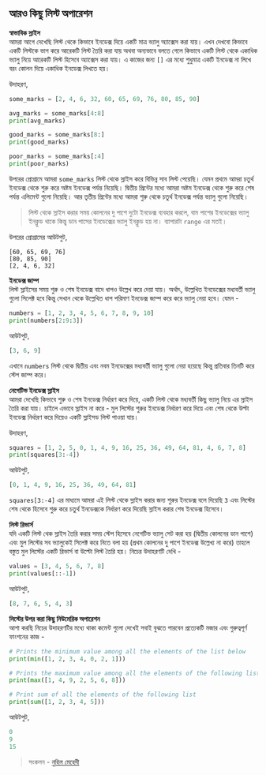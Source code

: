 ## আরও কিছু লিস্ট অপারেশন  

**স্বাভাবিক স্লাইস**  
আমরা আগে দেখেছি লিস্ট থেকে কিভাবে ইনডেক্স দিয়ে একটি মাত্র ভ্যালু অ্যাক্সেস করা যায়। এখন দেখবো কিভাবে একটি লিস্টকে ভাগ করে আরেকটি লিস্ট তৈরি করা যায় অথবা অন্যভাবে বলতে গেলে কিভাবে একটি লিস্ট থেকে একাধিক ভ্যালু নিয়ে আরেকটি লিস্ট হিসেবে অ্যাক্সেস করা যায়। এ কাজের জন্য `[]` এর মধ্যে শুধুমাত্র একটি ইনডেক্স না লিখে বরং কোলন দিয়ে একাধিক ইনডেক্স লিখতে হয়। 

উদাহরণ,  

```python
some_marks = [2, 4, 6, 32, 60, 65, 69, 76, 80, 85, 90]

avg_marks = some_marks[4:8]
print(avg_marks)

good_marks = some_marks[8:]
print(good_marks)

poor_marks = some_marks[:4]
print(poor_marks)
```   

উপরের প্রোগ্রামে আমরা `some_marks` লিস্ট থেকে স্লাইস করে বিভিন্ন সাব লিস্ট পেয়েছি। যেমন প্রথমে আমরা চতুর্থ ইনডেক্স থেকে শুরু করে অষ্টম ইনডেক্স পর্যন্ত নিয়েছি। দ্বিতীয় প্রিন্টের মধ্যে আমরা অষ্টম ইনডেক্স থেকে শুরু করে শেষ পর্যন্ত এলিমেন্ট গুলো নিয়েছি। আর তৃতীয় প্রিন্টের মধ্যে আমরা শুরু থেকে চতুর্থ ইনডেক্স পর্যন্ত ভ্যালু গুলো নিয়েছি। 

> লিস্ট থেকে স্লাইস করার সময় কোলনের দু পাশে দুটো ইনডেক্স ব্যবহার করলে, বাম পাশের ইনডেক্সের ভ্যালু ইনক্লুড থাকে কিন্তু ডান পাসের ইনডেক্সের ভ্যালু ইনক্লুড হয় না। ব্যাপারটা `range` এর মতই। 

উপরের প্রোগ্রামের আউটপুট,  

```
[60, 65, 69, 76]
[80, 85, 90]
[2, 4, 6, 32]
```   

**ইনডেক্স জাম্প**  
লিস্ট স্লাইসের সময় শুরু ও শেষ ইনডেক্স বাদে ধাপও উল্লেখ করে দেয়া যায়। অর্থাৎ, উল্লেখিত ইনডেক্সের মধ্যবর্তী ভ্যালু গুলো সিলেক্ট হবে কিন্তু সেখান থেকে উল্লেখিত ধাপ পরিমাণ ইনডেক্স জাম্প করে করে ভ্যালু নেয়া হবে। যেমন -  

```python
numbers = [1, 2, 3, 4, 5, 6, 7, 8, 9, 10]
print(numbers[2:9:3])
```   

আউটপুট, 

```python
[3, 6, 9]
```  

এখানে `numbers` লিস্ট থেকে দ্বিতীয় এবং নবম ইনডেক্সের মধ্যবর্তী ভ্যালু গুলো নেয়া হয়েছে কিন্তু প্রতিবার তিনটি করে স্টেপ জাম্প করে। 

**নেগেটিভ ইনডেক্স স্লাইস**  
আমরা দেখেছি কিভাবে শুরু ও শেষ ইনডেক্স নির্ধারণ করে দিয়ে, একটি লিস্ট থেকে মধ্যবর্তী কিছু ভ্যালু নিয়ে এর স্লাইস তৈরি করা যায়। চাইলে এভাবে স্লাইস না করে - মুল লিস্টের শুরুর ইনডেক্স নির্ধারণ করে দিয়ে এবং শেষ থেকে উল্টা ইনডেক্স নির্ধারণ করে দিয়েও একটি স্লাইসড লিস্ট পাওয়া যায়। 

উদাহরণ,  

```python
squares = [1, 2, 5, 0, 1, 4, 9, 16, 25, 36, 49, 64, 81, 4, 6, 7, 8]
print(squares[3:-4])
```   

আউটপুট,  

```python
[0, 1, 4, 9, 16, 25, 36, 49, 64, 81]
```   

`squares[3:-4]` এর মাধ্যমে আমরা এই লিস্ট থেকে স্লাইস করার জন্য শুরুর ইনডেক্স বলে দিয়েছি `3` এবং লিস্টের শেষ থেকে হিসেবে শুরু করে চতুর্থ ইনডেক্সকে নির্ধারণ করে দিয়েছি স্লাইস করার শেষ ইনডেক্স হিসেবে।   

**লিস্ট রিভার্স**  
যদি একটি লিস্ট থেক স্লাইস তৈরি করার সময় স্টেপ হিসেবে নেগেটিভ ভ্যালু সেট করা হয় (দ্বিতীয় কোলনের ডান পাশে) এবং মুল লিস্টের সব ভ্যালুকেই সিলেক্ট করে নিতে বলা হয় (প্রথম কোলনের দু পাশে ইনডেক্স উল্লেখ্য না করে) তাহলে বস্তুত মুল লিস্টের একটি রিভার্স বা উল্টো লিস্ট তৈরি হয়। নিচের উদাহরণটি দেখি -  

```python
values = [3, 4, 5, 6, 7, 8]
print(values[::-1])
```  

আউটপুট,  

```python
[8, 7, 6, 5, 4, 3]
```  

**লিস্টের উপর করা কিছু নিউমেরিক অপারেশন**  
আশা করছি নিচের উদাহরণটির মধ্যে থাকা কমেন্ট গুলো দেখেই সবাই বুঝতে পারবেন প্রত্যেকটি মজার এবং গুরুত্বপূর্ণ ফাংশনের কাজ - 

```python
# Prints the minimum value among all the elements of the list below
print(min([1, 2, 3, 4, 0, 2, 1]))

# Prints the maximum value among all the elements of the following list
print(max([1, 4, 9, 2, 5, 6, 8]))

# Print sum of all the elements of the following list
print(sum([1, 2, 3, 4, 5]))
```   

আউটপুট,  

```python
0
9
15
```  

>  সংকলন - [নুহিল মেহেদী](https://nuhil.net)
